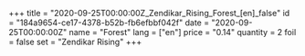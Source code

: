 +++
title = "2020-09-25T00:00:00Z_Zendikar_Rising_Forest_[en]_false"
id = "184a9654-ce17-4378-b52b-fb6efbbf042f"
date = "2020-09-25T00:00:00Z"
name = "Forest"
lang = ["en"]
price = "0.14"
quantity = 2
foil = false
set = "Zendikar Rising"
+++
